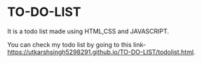 # TO-DO-LIST
It is a todo list made using HTML,CSS and JAVASCRIPT.

You can check my todo list by going to this link-https://utkarshsingh5298291.github.io/TO-DO-LIST/todolist.html.
